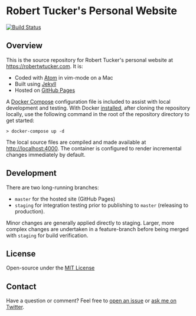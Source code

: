 # Robert Tucker's Personal Website

[![Build Status](https://travis-ci.org/robertwtucker/robertwtucker.github.io.svg?branch=master)](https://travis-ci.org/robertwtucker/robertwtucker.github.io)

## Overview

This is the source repository for Robert Tucker's personal website at <https://robertwtucker.com>. It is:

- Coded with [Atom](https://atom.io) in vim-mode on a Mac
- Built using [Jekyll](https://jekyllrb.com)
- Hosted on [GitHub Pages](https://pages.github.com)

A [Docker Compose](https://docs.docker.com/compose/overview/) configuration file is included to assist with local development and testing. With Docker [installed](https://docs.docker.com/engine/getstarted/step_one/), after cloning the repository locally, use the following command in the root of the repository directory to get started:

```
> docker-compose up -d
```

The local source files are compiled and made available at <http://localhost:4000>. The container is configured to render incremental changes immediately by default.

## Development

There are two long-running branches:

- `master` for the hosted site (GitHub Pages)
- `staging` for integration testing prior to publishing to `master` (releasing to production).

Minor changes are generally applied directly to staging. Larger, more complex changes are undertaken in a feature-branch before being merged with `staging` for build verification.

## License

Open-source under the [MIT License](LICENSE.md)

## Contact

Have a question or comment? Feel free to [open an issue](https://github.com/robertwtucker/ama/issues/new) or [ask me on Twitter](https://twitter.com/robertwtucker).
